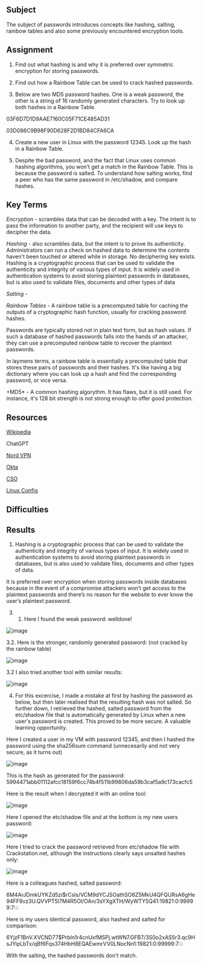 ## Subject

The subject of passwords introduces concepts like hashing, salting, rainbow tables and also some previously encountered encryption tools.

##  Assignment

1.  Find out what hashing is and why it is preferred over symmetric encryption for storing passwords.

2.  Find out how a Rainbow Table can be used to crack hashed passwords.

3.  Below are two MD5 password hashes. One is a weak password, the other is a string of 16 randomly generated characters. Try to look up both hashes in a Rainbow Table.

03F6D7D1D9AAE7160C05F71CE485AD31

03D086C9B98F90D628F2D1BD84CFA6CA


4.  Create a new user in Linux with the password 12345. Look up the hash in a Rainbow Table.

5.  Despite the bad password, and the fact that Linux uses common hashing algorithms, you won’t get a match in the Rainbow Table. This is because the password is salted. To understand how salting works, find a peer who has the same password in /etc/shadow, and compare hashes.

##  Key Terms



*Encryption* -  scrambles data that can be decoded with a key. The intent is to pass the information to another party, and the recipient will use keys to decipher the data.

*Hashing* -  also scrambles data, but the intent is to prove its authenticity. Administrators can run a check on hashed data to determine the contents haven't been touched or altered while in storage. No deciphering key exists.  Hashing is a cryptographic process that can be used to validate the authenticity and integrity of various types of input. It is widely used in authentication systems to avoid storing plaintext passwords in databases, but is also used to validate files, documents and other types of data

*Salting* - 

*Rainbow Tables* - A rainbow table is a precomputed table for caching the outputs of a cryptographic hash function, usually for cracking password hashes. 

Passwords are typically stored not in plain text form, but as hash values. If such a database of hashed passwords falls into the hands of an attacker, they can use a precomputed rainbow table to recover the plaintext passwords.  

In laymens terms, a rainbow table is essentially a precomputed table that stores these pairs of passwords and their hashes. It's like having a big dictionary where you can look up a hash and find the corresponding password, or vice versa.

+MD5* - A common hashing algorythm.  It has flaws, but it is still used.  For instance, it's 128 bit strength is not strong enough to offer good protection.

##  Resources

[Wikipedia](https://en.wikipedia.org/wiki/Rainbow_table)

ChatGPT

[Nord VPN](https://nordvpn.com/blog/hashing-vs-encryption/)

[Okta](https://www.okta.com/identity-101/hashing-vs-encryption/#:~:text=Consider%20these%20basic%20definitions%3A,is%20to%20prove%20its%20authenticity.)

[CSO](https://www.csoonline.com/article/570229/hashing-explained-why-its-your-best-bet-to-protect-stored-passwords.html)

[Linux Config](https://linuxconfig.org/how-to-hash-passwords-on-linux)



##  Difficulties

##  Results

1.  Hashing is a cryptographic process that can be used to validate the authenticity and integrity of various types of input. It is widely used in authentication systems to avoid storing plaintext passwords in databases, but is also used to validate files, documents and other types of data.

It is preferred over encryption when storing passwords inside databases because in the event of a compromise attackers won’t get access to the plaintext passwords and there’s no reason for the website to ever know the user’s plaintext password. 

3. 1.  Here I found the weak password: welldone!

![image](https://github.com/techgrounds/cloud-assignments-E28MS/assets/151161141/b25be196-d0a4-48a1-9f44-17e2a1a14e99)

3.2.  Here is the stronger, randomly generated password: (not cracked by the rainbow table)

![image](https://github.com/techgrounds/cloud-assignments-E28MS/assets/151161141/bdbf5e0e-4641-43dc-8601-0820f9c287fe)

3.2  I also tried another tool with similar results:

![image](https://github.com/techgrounds/cloud-assignments-E28MS/assets/151161141/935c9840-455f-482b-ac20-9572287cee24)


4.  For this excercise, I made a mistake at first by hashing the password as below, but then later realised that the resulting hash was not salted.  So further down, I retrieved the hashed, salted password from the etc/shadow file that is automatically generated by Linux when a new user's password is created.  This proved to be more secure. A valuable learning opportunity.
  
  
 Here I created a user in my VM with password 12345, and then I hashed the password using the sha256sum command (unnecesarily and not very secure, as it turns out)

 ![image](https://github.com/techgrounds/cloud-assignments-E28MS/assets/151161141/ac45687a-35bc-447f-a0dc-c564e728e1c5)

   This is the hash as generated for the password: 5994471abb01112afcc18159f6cc74b4f511b99806da59b3caf5a9c173cacfc5

   Here is the result when I decrypted it with an online tool:

   ![image](https://github.com/techgrounds/cloud-assignments-E28MS/assets/151161141/f65019cd-9681-4998-91a9-a71f1cf6fee1)

   
Here I opened the etc/shadow file and at the bottom is my new users password:

![image](https://github.com/techgrounds/cloud-assignments-E28MS/assets/151161141/e8e3dbbb-4c6e-40e4-98bf-d6daa76e80e0)

Here I tried to crack the password retrieved from etc/shadow file with Crackstation.net, although the instructions clearly says unsalted hashes only:

![image](https://github.com/techgrounds/cloud-assignments-E28MS/assets/151161141/78d2ae98-13e9-444e-815a-f4d6eeb0e840)


Here is a colleagues hashed, salted password:

$6$M4ArJDmkUYKZd5zi$rCsls/VCM9dYCJSOathSO6Z5MkU4QFQURsA6gHe94FF9vz3U.QVVPT5l7M4R5Ol/OAn/3sYXgXTH/WyWTY5Q41:19821:0:99999:7:::

Here is my users identical password, also hashed and salted  for comparison:

$6$YjzF1BnV.XVCND77$Prbln1r4cnUxfMSPj.wtWN7.GFB7/3S0o2xAS5r3.qc9HsJYipLbTx/qBf6Fqs374HbH8EQAEwmrVV0LNocNn1:19821:0:99999:7:::


With the salting, the hashed passwords don't match.

